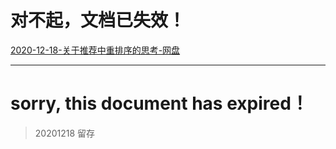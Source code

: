 

# 对不起，文档已失效！


[2020-12-18-关于推荐中重排序的思考-网盘](https://pan.baidu.com/disk/home?#/all?vmode=list&path=%2FBackInfo%2F2038-ForMyBlog%2F2020-12-18-%E5%85%B3%E4%BA%8E%E6%8E%A8%E8%8D%90%E4%B8%AD%E9%87%8D%E6%8E%92%E5%BA%8F%E7%9A%84%E6%80%9D%E8%80%83)

--------------------

# sorry, this document has expired！


> 20201218 留存
